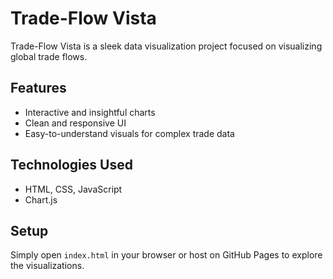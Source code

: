 # Trade-Flow Vista

Trade-Flow Vista is a sleek data visualization project focused on visualizing global trade flows.

## Features
- Interactive and insightful charts
- Clean and responsive UI
- Easy-to-understand visuals for complex trade data

## Technologies Used
- HTML, CSS, JavaScript
- Chart.js 

## Setup
Simply open `index.html` in your browser or host on GitHub Pages to explore the visualizations.


